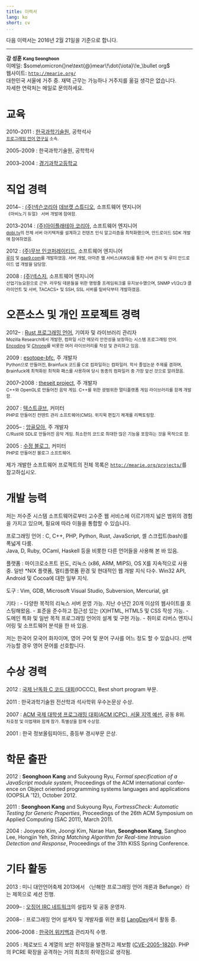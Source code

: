 ```yaml
---
title: 이력서
lang: ko
short: cv
...
```


다음 이력서는 2016년 2월 21일을 기준으로 합니다.

---

<div id="mearie-cv">

<div class="contact">

**강 성훈 <small>Kang Seonghoon</small>**  
이메일: $some\omicron{}ne\text{@}mear\!\dot{\iota}\!e_\bullet org$  
웹사이트: [`http://mearie.org/`](/)  
대한민국 서울에 거주 중. 재택 근무는 가능하나 거주지를 옮길 생각은 없습니다.  
자세한 연락처는 메일로 문의하세요.

</div>


교육
======

2010–2011
:	[한국과학기술원](http://www.kaist.ac.kr/), 공학석사  
	<small>[프로그래밍 언어 연구실](http://plrg.kaist.ac.kr/) 소속.</small>

2005–2009
:	한국과학기술원, 공학학사

2003–2004
:	[경기과학고등학교](http://gs.hs.kr/)


직업 경력
===========

2014–
:	[(주)넥슨코리아](http://nexon.com/) [데브캣 스튜디오](http://devcat.nexon.com/), 소프트웨어 엔지니어  
	<small>《마비노기 듀얼》 서버 개발에 참여함.</small>

2013–2014
:	[(주)아이플래테아 코리아](http://www.iplateia.com/), 소프트웨어 엔지니어  
	<small>[dobi.tv](http://dobi.tv)의 전체 서버 아키텍처를 설계하고
	컨텐츠 인식 알고리즘을 최적화했으며, 안드로이드 SDK 개발에 참여하였음.</small>

2012
:	[(주)무브 인코퍼레이티드](http://move.is/), 소프트웨어 엔지니어  
	<small>[루미](http://roomie.at/) 및 [gae9.com](http://gae9.com/)를 개발하였음.
	서버 개발, 아마존 웹 서비스(AWS)를 통한 서버 관리 및 루미 안드로이드 앱 개발을 담당함.</small>

2008
:	[(주)넥스지](http://www.nexg.net/), 소프트웨어 엔지니어  
	<small>산업기능요원으로 근무. 라우팅 데몬들을 위한 명령줄 프레임워크를 유지보수했으며,
	SNMP v1/2c/3 클라이언트 및 서버, TACACS+ 및 SSH, SSL 서버를 밑바닥부터 개발하였음.</small>


오픈소스 및 개인 프로젝트 경력
================================

2012–
:	[Rust 프로그래밍 언어](http://rust-lang.org/), 기여자 및 라이브러리 관리자  
	<small>Mozilla Research에서 개발한, 컴파일 시간 메모리 안전성을 보장하는 시스템 프로그래밍 언어.
	[Encoding](/renc) 및 [Chrono](/rchr)를 비롯한 여러 라이브러리를 작성 및 관리하고 있음.</small>

2009
:	[esotope-bfc](http://code.google.com/p/esotope-bfc/), 주 개발자  
	<small>Python으로 만들어진, Brainfuck 코드를 C로 컴파일하는 컴파일러.
	학사 졸업논문 주제를 겸하며, Brainfuck에 최적화된 최적화 패스를 사용하여
	당시 동종의 컴파일러 중 가장 앞선 것으로 알려졌음.</small>

2007–2008
:	[theseit project](http://theseit.ruree.net/), 주 개발자  
	<small>C++와 OpenGL로 만들어진 음악 게임.
	C++를 위한 광범위한 멀티플랫폼 게임 라이브러리를 함께 개발함.</small>

2007
:	[텍스트큐브](http://www.textcube.org/), 커미터  
	<small>PHP로 만들어진 컨텐트 관리 소프트웨어(CMS).
	위지윅 편집기 체계를 리팩토링함.</small>

2005–
:	[앙골모아](http://mearie.org/projects/angolmois), 주 개발자  
	<small>C/Rust와 SDL로 만들어진 음악 게임.
	최소한의 코드로 최대한 많은 기능을 포함하는 것을 목적으로 함.</small>

2005
:	[수정 블로그](http://kldp.net/projects/soojung/), 커미터  
	<small>PHP로 만들어진 블로그 소프트웨어.</small>

제가 개발한 소프트웨어 프로젝트의 전체 목록은
[`http://mearie.org/projects/`](/projects/)를 참고하십시오.


개발 능력
===========

저는 저수준 시스템 소프트웨어로부터 고수준 웹 서비스에 이르기까지
넓은 범위의 경험을 가지고 있으며, 필요에 따라 이들을 통합할 수 있습니다.

프로그래밍 언어
:	C, C++, PHP, Python, Rust, JavaScript, 셸 스크립트(bash)를 폭넓게 다룸.  
	Java, D, Ruby, OCaml, Haskell 등을 비롯한 다른 언어들을 사용해 본 바 있음.  

플랫폼
:	마이크로소프트 윈도, 리눅스 (x86, ARM, MIPS), OS X를 지속적으로 사용 중.
	일반 *NIX 플랫폼, 멀티플랫폼 환경 및 현대적인 웹 개발 지식 다수.
	Win32 API, Android 및 Cocoa에 대한 일부 지식.

도구
:	Vim, GDB, Microsoft Visual Studio, Subversion, Mercurial, git

기타
:	- 다양한 목적의 리눅스 서버 운영 가능. 지난 수년간 20개 이상의 웹사이트를 호스팅해왔음.
	- 표준을 준수하고 접근성 있는 (X)HTML, HTML5 및 CSS 작성 가능.
	- 도메인 특화 및 일반 목적 프로그래밍 언어의 설계 및 구현 가능.
	- 취미로 리버스 엔지니어링 및 소프트웨어 분석을 한 바 있음.

저는 한국어 모국어 화자이며, 영어 구어 및 문어 구사를 어느 정도 할 수 있습니다.
선택 가능할 경우 영어 문어를 선호합니다.


수상 경력
===========

2012
:	[국제 난독화 C 코드 대회](http://ioccc.org/)(IOCCC), Best short program 부문.

2011
:	한국과학기술원 전산학과 석사학위 우수논문상 수상.

2007
:	[ACM 국제 대학생 프로그래밍 대회(ACM ICPC), 서울 지역 예선](http://acm.kaist.ac.kr/), 공동 8위.  
	<small>차호정 및 이법재와 함께 참가. 특별상을 함께 수상함.</small>

2001
:	한국 정보올림피아드, 중등부 경시부문 은상.


학문 출판
===========

2012
:	<span lang="en">**Seonghoon Kang** and Sukyoung Ryu, *Formal specification of a JavaScript module system*, Proceedings of the ACM international conference on Object oriented programming systems languages and applications (OOPSLA '12), October 2012.</span>

2011
:	<span lang="en">**Seonghoon Kang** and Sukyoung Ryu, *FortressCheck: Automatic Testing for Generic Properties*, Proceedings of the 26th ACM Symposium on Applied Computing (SAC 2011), March 2011.</span>

2004
:	<span lang="en">Jooyeop Kim, Joongi Kim, Narae Han, **Seonghoon Kang**, Sanghoo Lee, Hongjin Yeh, *String Matching Algorithm for Real-time Intrusion Detection and Response*, Proceedings of the 31th KISS Spring Conference.</span>


기타 활동
===========

2013
:	미니 대안언어축제 2013에서 〈난해한 프로그래밍 언어 개론과 Befunge〉라는 제목으로 세션 진행.

2009–
:	[오징어 IRC 네트워크](http://ozinger.org/)의 설립자 및 공동 운영자.

2008–
:	프로그래밍 언어 설계자 및 개발자를 위한 포럼 [LangDev](http://langdev.net/)에서 활동 중.

2006–2008
:	[한국어 위키백과](http://ko.wikipedia.org/) 관리자직 수행.

2005
:	제로보드 4 계열의 보안 취약점을 발견하고 제보함
	([CVE-2005-1820](https://cve.mitre.org/cgi-bin/cvename.cgi?name=CVE-2005-1820)).
	PHP의 PCRE 확장을 공격하는 거의 최초의 취약점으로 생각됨.

</div>
